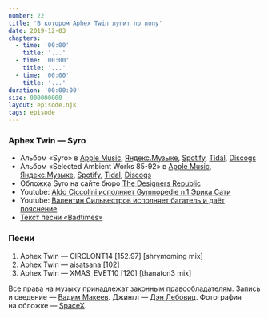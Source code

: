 ```yaml
---
number: 22
title: 'В котором Aphex Twin лупит по попу'
date: 2019-12-03
chapters:
  - time: '00:00'
    title: '...'
  - time: '00:00'
    title: '...'
  - time: '00:00'
    title: '...'
duration: '00:00:00'
size: 000000000
layout: episode.njk
tags: episode
---
```


### Aphex Twin — Syro

- Альбом «Syro» в
  [Apple Music](https://music.apple.com/album/syro/911319255),
  [Яндекс.Музыке](https://music.yandex.ru/album/6372925),
  [Spotify](https://open.spotify.com/album/6oRuinkJdTge4hpTuClEF8),
  [Tidal](https://listen.tidal.com/album/34298496),
  [Discogs](https://www.discogs.com/Aphex-Twin-Syro/master/734427)
- Альбом «Selected Ambient Works 85-92» в
  [Apple Music](https://music.apple.com/album/selected-ambient-works-85-92/1108845101),
  [Яндекс.Музыке](https://music.yandex.ru/album/3452941),
  [Spotify](https://open.spotify.com/album/7aNclGRxTysfh6z0d8671k),
  [Tidal](https://tidal.com/browse/album/59962969),
  [Discogs](https://www.discogs.com/Aphex-Twin-Selected-Ambient-Works-85-92/master/565)
- Обложка Syro на сайте бюро [The Designers Republic](https://www.thedesignersrepublic.com/syro)
- Youtube: [Aldo Ciccolini исполняет Gymnopedie n.1 Эрика Сати](https://www.youtube.com/watch?v=0peXnOnDgQ8)
- Youtube: [Валентин Сильвестров исполняет багатель и даёт пояснение](https://www.youtube.com/watch?v=QcWvR8GKtc8)
- [Текст песни «Badtimes»](https://genius.com/Laika-badtimes-lyrics)

### Песни

1. Aphex Twin — CIRCLONT14 [152.97] [shrymoming mix]
2. Aphex Twin — aisatsana [102]
3. Aphex Twin — XMAS_EVET10 [120] [thanaton3 mix]

Все права на музыку принадлежат законным правообладателям. Запись и сведение — [Вадим Макеев](https://twitter.com/pepelsbey). Джингл — [Дэн Лебовиц](https://www.youtube.com/channel/UC38A5qHrlc_Zgua7vL4b96w). Фотография на обложке — [SpaceX](https://unsplash.com/photos/VBNb52J8Trk).
